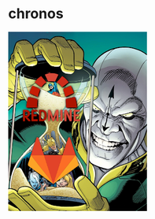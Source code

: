 # chronos

![why](https://github.com/haydenmcfarland/assets/blob/master/images/chronos.png?raw=true)
